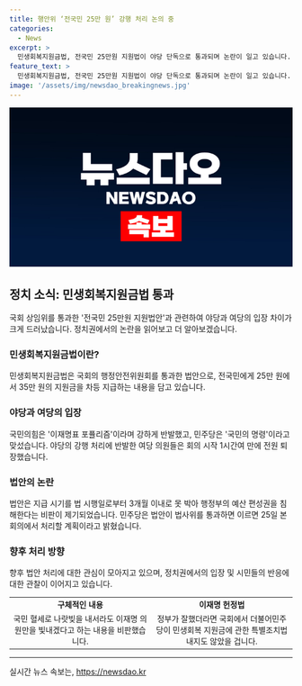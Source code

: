 ```yaml
---
title: 행안위 ‘전국민 25만 원’ 강행 처리 논의 중
categories:
  - News
excerpt: >
  민생회복지원금법, 전국민 25만원 지원법이 야당 단독으로 통과되며 논란이 일고 있습니다. 국민의힘은 이재명표 포퓰리즘이라며 강하게 반발하고, 민주당은 국민의 명령이라고 주장하며 의견이 엇갈리고 있습니다. 야당의 강행 처리에 반발한 여당 의원들은 회의 시작 1시간여 만에 퇴장했고, 법안에는 행정부의 예산 편성권을 침해한다는 비판이 제기되고 있습니다. 이에 대한 논란은 계속될 전망입니다. (150자)
feature_text: >
  민생회복지원금법, 전국민 25만원 지원법이 야당 단독으로 통과되며 논란이 일고 있습니다. 국민의힘은 이재명표 포퓰리즘이라며 강하게 반발하고, 민주당은 국민의 명령이라고 주장하며 의견이 엇갈리고 있습니다. 야당의 강행 처리에 반발한 여당 의원들은 회의 시작 1시간여 만에 퇴장했고, 법안에는 행정부의 예산 편성권을 침해한다는 비판이 제기되고 있습니다. 이에 대한 논란은 계속될 전망입니다. (150자)
image: '/assets/img/newsdao_breakingnews.jpg'
---
```


<p><img src="/assets/img/newsdao_breakingnews.jpg" alt="firstkoreanews 속보" /></p>

<h2 data-ke-size="size26">정치 소식: 민생회복지원금법 통과</h2>

<p data-ke-size="size16">국회 상임위를 통과한 '전국민 25만원 지원법안'과 관련하여 야당과 여당의 입장 차이가 크게 드러났습니다. 정치권에서의 논란을 읽어보고 더 알아보겠습니다.</p>

<h3><b>민생회복지원금법이란?</b></h3>

<p data-ke-size="size16">민생회복지원금법은 국회의 행정안전위원회를 통과한 법안으로, 전국민에게 25만 원에서 35만 원의 지원금을 차등 지급하는 내용을 담고 있습니다.</p>

<h3><b>야당과 여당의 입장</b></h3>

<p data-ke-size="size16">국민의힘은 '이재명표 포퓰리즘'이라며 강하게 반발했고, 민주당은 '국민의 명령'이라고 맞섰습니다. 야당의 강행 처리에 반발한 여당 의원들은 회의 시작 1시간여 만에 전원 퇴장했습니다.</p>

<h3><b>법안의 논란</b></h3>

<p data-ke-size="size16">법안은 지급 시기를 법 시행일로부터 3개월 이내로 못 박아 행정부의 예산 편성권을 침해한다는 비판이 제기되었습니다. 민주당은 법안이 법사위를 통과하면 이르면 25일 본회의에서 처리할 계획이라고 밝혔습니다.</p>

<h3><b>향후 처리 방향</b></h3>

<p data-ke-size="size16">향후 법안 처리에 대한 관심이 모아지고 있으며, 정치권에서의 입장 및 시민들의 반응에 대한 관찰이 이어지고 있습니다.</p>

<table>
  <tbody>
    <tr>
      <td style="text-align: center; height: 17px;"><b>구체적인 내용</b></td>
      <td style="text-align: center; height: 17px;"><b>이재명 헌정법</b></td>
    </tr>
    <tr>
      <td style="text-align: center; width: 50%;">국민 혈세로 나랏빚을 내서라도 이재명 의원만을 빛내겠다고 하는 내용을 비판했습니다.</td>
      <td style="text-align: center; width: 50%;">정부가 잘했더라면 국회에서 더불어민주당이 민생회복 지원금에 관한 특별조치법 내지도 않았을 겁니다.</td>
    </tr>
  </tbody>
</table>

<hr>
실시간 뉴스 속보는, <a href="https://newsdao.kr" rel="dofollow">https://newsdao.kr</a>


